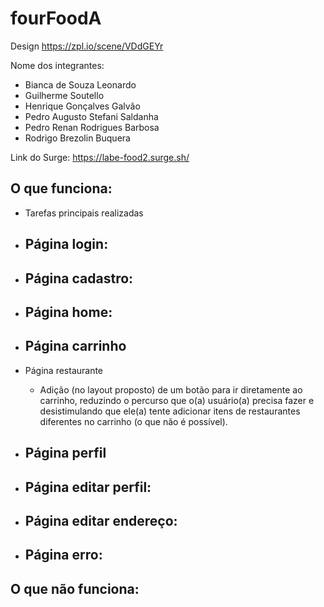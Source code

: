 # fourFoodA
Design
https://zpl.io/scene/VDdGEYr

Nome dos integrantes: 
- Bianca de Souza Leonardo
- Guilherme Soutello
- Henrique Gonçalves Galvão  
- Pedro Augusto Stefani Saldanha
- Pedro Renan Rodrigues Barbosa
- Rodrigo Brezolin Buquera


Link do Surge: https://labe-food2.surge.sh/

O que funciona: 
-
- Tarefas principais realizadas

- Página login:
  - 

- Página cadastro:
  - 

- Página home:
  - 

- Página carrinho
  - 

- Página restaurante
  - Adição (no layout proposto) de um botão para ir diretamente ao carrinho, reduzindo o percurso que o(a) usuário(a) precisa fazer e desistimulando que ele(a) tente adicionar itens de restaurantes diferentes no carrinho (o que não é possível). 

- Página perfil
  - 

- Página editar perfil:
  - 

- Página editar endereço:
  - 


- Página erro:
  - 


O que não funciona: 
-

